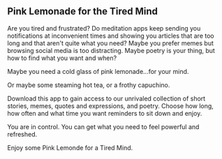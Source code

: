 ## Pink Lemonade for the Tired Mind

Are you tired and frustrated? Do meditation apps keep sending you notifications at inconvenient times and showing you articles that are too long and that aren't quite what you need? Maybe you prefer memes but browsing social media is too distracting. Maybe poetry is your thing, but how to find what you want and when? 

Maybe you need a cold glass of pink lemonade...for your mind. 

Or maybe some steaming hot tea, or a frothy capuchino. 

Download this app to gain access to our unrivaled collection of short stories, memes, quotes and expressions, and poetry. Choose how long, how often and what time you want reminders to sit down and enjoy. 

You are in control. You can get what you need to feel powerful and refreshed. 

Enjoy some Pink Lemonde for a Tired Mind.

